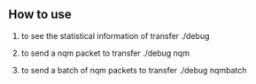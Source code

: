 ## How to use
1. to see the statistical information of transfer
./debug

2. to send a nqm packet to transfer
./debug nqm

3. to send a batch of nqm packets to transfer
./debug nqmbatch
